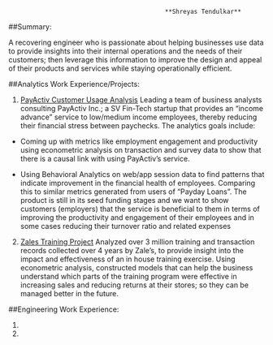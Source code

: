 
                                               **Shreyas Tendulkar**


##Summary:

A recovering engineer who is passionate about helping businesses use data to provide insights into their internal operations and the needs of their customers; then leverage this information to improve the design and appeal of their products and services while staying operationally efficient. 


##Analytics Work Experience/Projects: 

1. [PayActiv Customer Usage Analysis](https://shreyas10dulkar.github.io/PayActivProject)
Leading a team of business analysts consulting PayActiv Inc.; a SV Fin-Tech startup that provides an “income advance”
service to low/medium income employees, thereby reducing their financial stress between paychecks. 
The analytics goals include: 

 - Coming up with metrics like employment engagement and productivity using econometric analysis on transaction and survey data to show that there is a causal link with using PayActiv’s service. 

 - Using Behavioral Analytics on web/app session data to find patterns that indicate improvement in the financial health of employees. Comparing this to similar metrics generated from users of “Payday Loans”. The product is still in its seed funding stages and we want to show customers (employers) that the service is beneficial to them in terms of improving the productivity and engagement of their employees and in some cases reducing their turnover ratio and related expenses


2. [Zales Training Project](https://shreyas10dulkar.github.io/ZalesTraining)
Analyzed over 3 million training and transaction records collected over 4 years by Zale’s, to    provide insight into the impact and effectiveness of an in house training exercise. Using econometric analysis, constructed models that can help the business understand which parts of the training program were effective in increasing sales and reducing returns at their stores; so they can be managed better in the future.



##Engineering Work Experience:

1. 

2. 
